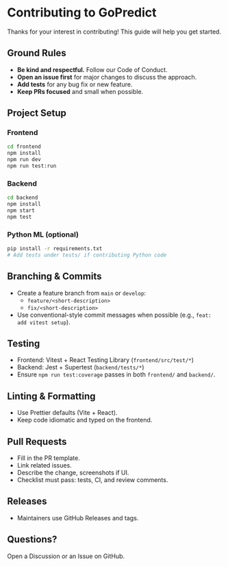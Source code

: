 # Contributing to GoPredict

Thanks for your interest in contributing! This guide will help you get started.

## Ground Rules
- **Be kind and respectful.** Follow our Code of Conduct.
- **Open an issue first** for major changes to discuss the approach.
- **Add tests** for any bug fix or new feature.
- **Keep PRs focused** and small when possible.

## Project Setup

### Frontend
```bash
cd frontend
npm install
npm run dev
npm run test:run
```

### Backend
```bash
cd backend
npm install
npm start
npm test
```

### Python ML (optional)
```bash
pip install -r requirements.txt
# Add tests under tests/ if contributing Python code
```

## Branching & Commits
- Create a feature branch from `main` or `develop`:
  - `feature/<short-description>`
  - `fix/<short-description>`
- Use conventional-style commit messages when possible (e.g., `feat: add vitest setup`).

## Testing
- Frontend: Vitest + React Testing Library (`frontend/src/test/*`)
- Backend: Jest + Supertest (`backend/tests/*`)
- Ensure `npm run test:coverage` passes in both `frontend/` and `backend/`.

## Linting & Formatting
- Use Prettier defaults (Vite + React).
- Keep code idiomatic and typed on the frontend.

## Pull Requests
- Fill in the PR template.
- Link related issues.
- Describe the change, screenshots if UI.
- Checklist must pass: tests, CI, and review comments.

## Releases
- Maintainers use GitHub Releases and tags.

## Questions?
Open a Discussion or an Issue on GitHub.
